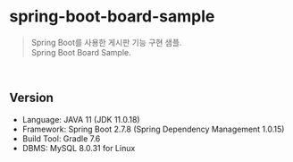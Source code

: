 # spring-boot-board-sample #
> Spring Boot를 사용한 게시판 기능 구현 샘플.<br>
Spring Boot Board Sample.

<br>

## Version ##
- Language: JAVA 11 (JDK 11.0.18)
- Framework: Spring Boot 2.7.8 (Spring Dependency Management 1.0.15)
- Build Tool: Gradle 7.6
- DBMS: MySQL 8.0.31 for Linux
